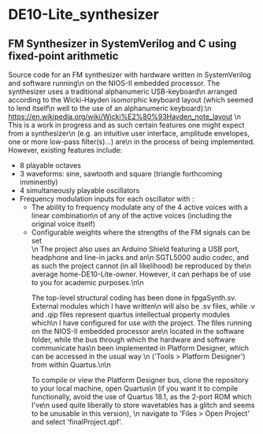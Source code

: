 # DE10-Lite_synthesizer
## FM Synthesizer in SystemVerilog and C using fixed-point arithmetic

Source code for an FM synthesizer with hardware written in SystemVerilog and software running\n
on the NIOS-II embedded processor. The synthesizer uses a traditional alphanumeric USB-keyboard\n
arranged according to the Wicki-Hayden isomorphic keyboard layout (which seemed to lend itself\n
well to the use of an alphanumeric keyboard):\n
https://en.wikipedia.org/wiki/Wicki%E2%80%93Hayden_note_layout \n
This is a work in progress and as such certain features one might expect from a synthesizer\n
(e.g. an intuitive user interface, amplitude envelopes, one or more low-pass filter(s)...) are\n
in the process of being implemented. However, existing features include:
<ul>
  <li> 8 playable octaves </li>
  <li> 3 waveforms: sine, sawtooth and square (triangle forthcoming imminently) </li>
  <li> 4 simultaneously playable oscillators </li>
  <li> Frequency modulation inputs for each oscillator with :
  <ul>
      <li> The ability to frequency modulate any of the 4 active voices with a linear combination\n
           of any of the active voices (including the original voice itself) </li>
      <li> Configurable weights where the strengths of the FM signals can be set </li>
\n
The project also uses an Arduino Shield featuring a USB port, headphone and line-in jacks and an\n
SGTL5000 audio codec, and as such the project cannot (in all likelihood) be reproduced by the\n
average home-DE10-Lite-owner. However, it can perhaps be of use to you for academic purposes.\n\n
    
The top-level structural coding has been done in fpgaSynth.sv. External modules which I have written\n
will also be .sv files, while .v and .qip files represent quartus intellectual property modules which\n
I have configured for use with the project. The files running on the NIOS-II embedded processor are\n
located in the software folder, while the bus through which the hardware and software communicate has\n
been implemented in Platform Designer, which can be accessed in the usual way \n
('Tools > Platform Designer') from within Quartus.\n\n
    
To compile or view the Platform Designer bus, clone the repository to your local machine, open Quartus\n
(if you want it to compile functionally, avoid the use of Quartus 18.1, as the 2-port ROM which I've\n
used quite liberally to store wavetables has a glitch and seems to be unusable in this version), \n
navigate to 'Files > Open Project' and select 'finalProject.qpf'.
    
    
